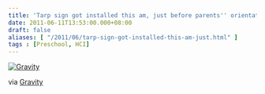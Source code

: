 ```yaml
---
title: 'Tarp sign got installed this am, just before parents'' orientation. #hci'
date: 2011-06-11T13:53:00.000+08:00
draft: false
aliases: [ "/2011/06/tarp-sign-got-installed-this-am-just.html" ]
tags : [Preschool, HCI]
---
```


[![Gravity](http://jon.doblados.net/wp-content/uploads/2011/06/Gravity2.jpg.scaled10002-300x225.jpg)](http://jon.doblados.net/wp-content/uploads/2011/06/Gravity2.jpg.scaled10002.jpg)

  

via [Gravity](http://mobileways.de/gravity)